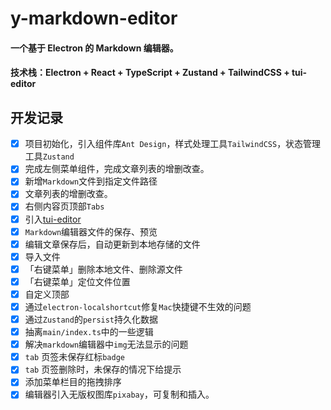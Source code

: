 <!--
 * @Author: 陈尼克 xianyou1993@qq.com
 * @Date: 2025-01-05 18:20:44
 * @LastEditors: 陈尼克 xianyou1993@qq.com
 * @LastEditTime: 2025-02-06 17:35:02
 * @FilePath: /y-markdown-editor/README.md
 * @Description: 这是默认设置,请设置`customMade`, 打开koroFileHeader查看配置 进行设置: https://github.com/OBKoro1/koro1FileHeader/wiki/%E9%85%8D%E7%BD%AE
-->
# y-markdown-editor

#### 一个基于 Electron 的 Markdown 编辑器。
#### 技术栈：Electron + React + TypeScript + Zustand + TailwindCSS + tui-editor

## 开发记录

- [x] 项目初始化，引入组件库`Ant Design`，样式处理工具`TailwindCSS`，状态管理工具`Zustand`
- [x] 完成左侧菜单组件，完成文章列表的增删改查。
- [x] 新增`Markdown`文件到指定文件路径
- [x] 文章列表的增删改查。
- [x] 右侧内容页顶部`Tabs`
- [x] 引入[tui-editor](https://github.com/nhn/tui.editor)
- [x] `Markdown`编辑器文件的保存、预览
- [x] 编辑文章保存后，自动更新到本地存储的文件
- [x] 导入文件
- [x] 「右键菜单」删除本地文件、删除源文件
- [x] 「右键菜单」定位文件位置
- [x] 自定义顶部
- [x] 通过`electron-localshortcut`修复`Mac`快捷键不生效的问题
- [x] 通过`Zustand`的`persist`持久化数据
- [x] 抽离`main/index.ts`中的一些逻辑
- [x] 解决`markdown`编辑器中`img`无法显示的问题
- [x] `tab` 页签未保存红标`badge`
- [x] `tab` 页签删除时，未保存的情况下给提示
- [x] 添加菜单栏目的拖拽排序
- [x] 编辑器引入无版权图库`pixabay`，可复制和插入。
